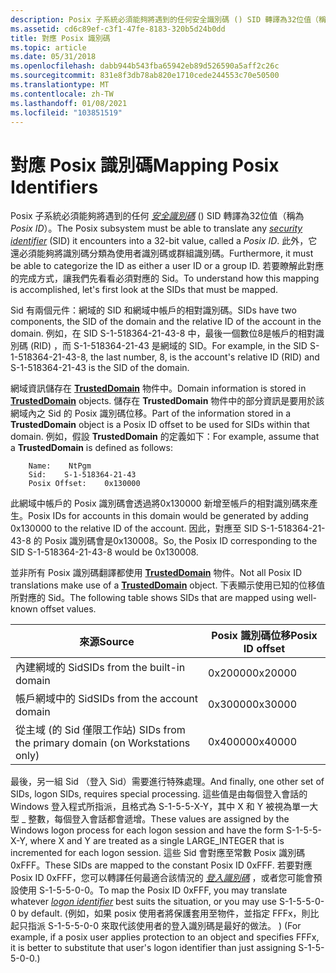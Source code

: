 ```yaml
---
description: Posix 子系統必須能夠將遇到的任何安全識別碼 () SID 轉譯為32位值（稱為 Posix ID）。
ms.assetid: cd6c89ef-c3f1-47fe-8183-320b5d24b0dd
title: 對應 Posix 識別碼
ms.topic: article
ms.date: 05/31/2018
ms.openlocfilehash: dabb944b543fba65942eb89d526590a5aff2c26c
ms.sourcegitcommit: 831e8f3db78ab820e1710cede244553c70e50500
ms.translationtype: MT
ms.contentlocale: zh-TW
ms.lasthandoff: 01/08/2021
ms.locfileid: "103851519"
---
```

# <a name="mapping-posix-identifiers"></a><span data-ttu-id="7643f-103">對應 Posix 識別碼</span><span class="sxs-lookup"><span data-stu-id="7643f-103">Mapping Posix Identifiers</span></span>

<span data-ttu-id="7643f-104">Posix 子系統必須能夠將遇到的任何 [*安全識別碼*](/windows/desktop/SecGloss/s-gly) () SID 轉譯為32位值（稱為 *Posix ID*）。</span><span class="sxs-lookup"><span data-stu-id="7643f-104">The Posix subsystem must be able to translate any [*security identifier*](/windows/desktop/SecGloss/s-gly) (SID) it encounters into a 32-bit value, called a *Posix ID*.</span></span> <span data-ttu-id="7643f-105">此外，它還必須能夠將識別碼分類為使用者識別碼或群組識別碼。</span><span class="sxs-lookup"><span data-stu-id="7643f-105">Furthermore, it must be able to categorize the ID as either a user ID or a group ID.</span></span> <span data-ttu-id="7643f-106">若要瞭解此對應的完成方式，讓我們先看看必須對應的 Sid。</span><span class="sxs-lookup"><span data-stu-id="7643f-106">To understand how this mapping is accomplished, let's first look at the SIDs that must be mapped.</span></span>

<span data-ttu-id="7643f-107">Sid 有兩個元件：網域的 SID 和網域中帳戶的相對識別碼。</span><span class="sxs-lookup"><span data-stu-id="7643f-107">SIDs have two components, the SID of the domain and the relative ID of the account in the domain.</span></span> <span data-ttu-id="7643f-108">例如，在 SID S-1-518364-21-43-8 中，最後一個數位8是帳戶的相對識別碼 (RID) ，而 S-1-518364-21-43 是網域的 SID。</span><span class="sxs-lookup"><span data-stu-id="7643f-108">For example, in the SID S-1-518364-21-43-8, the last number, 8, is the account's relative ID (RID) and S-1-518364-21-43 is the SID of the domain.</span></span>

<span data-ttu-id="7643f-109">網域資訊儲存在 [**TrustedDomain**](trusteddomain-object.md) 物件中。</span><span class="sxs-lookup"><span data-stu-id="7643f-109">Domain information is stored in [**TrustedDomain**](trusteddomain-object.md) objects.</span></span> <span data-ttu-id="7643f-110">儲存在 **TrustedDomain** 物件中的部分資訊是要用於該網域內之 Sid 的 Posix 識別碼位移。</span><span class="sxs-lookup"><span data-stu-id="7643f-110">Part of the information stored in a **TrustedDomain** object is a Posix ID offset to be used for SIDs within that domain.</span></span> <span data-ttu-id="7643f-111">例如，假設 **TrustedDomain** 的定義如下：</span><span class="sxs-lookup"><span data-stu-id="7643f-111">For example, assume that a **TrustedDomain** is defined as follows:</span></span>

``` syntax
    Name:    NtPgm
    Sid:    S-1-518364-21-43
    Posix Offset:    0x130000
```

<span data-ttu-id="7643f-112">此網域中帳戶的 Posix 識別碼會透過將0x130000 新增至帳戶的相對識別碼來產生。</span><span class="sxs-lookup"><span data-stu-id="7643f-112">Posix IDs for accounts in this domain would be generated by adding 0x130000 to the relative ID of the account.</span></span> <span data-ttu-id="7643f-113">因此，對應至 SID S-1-518364-21-43-8 的 Posix 識別碼會是0x130008。</span><span class="sxs-lookup"><span data-stu-id="7643f-113">So, the Posix ID corresponding to the SID S-1-518364-21-43-8 would be 0x130008.</span></span>

<span data-ttu-id="7643f-114">並非所有 Posix 識別碼翻譯都使用 [**TrustedDomain**](trusteddomain-object.md) 物件。</span><span class="sxs-lookup"><span data-stu-id="7643f-114">Not all Posix ID translations make use of a [**TrustedDomain**](trusteddomain-object.md) object.</span></span> <span data-ttu-id="7643f-115">下表顯示使用已知的位移值所對應的 Sid。</span><span class="sxs-lookup"><span data-stu-id="7643f-115">The following table shows SIDs that are mapped using well-known offset values.</span></span>



| <span data-ttu-id="7643f-116">來源</span><span class="sxs-lookup"><span data-stu-id="7643f-116">Source</span></span>                                              | <span data-ttu-id="7643f-117">Posix 識別碼位移</span><span class="sxs-lookup"><span data-stu-id="7643f-117">Posix ID offset</span></span> |
|-----------------------------------------------------|-----------------|
| <span data-ttu-id="7643f-118">內建網域的 Sid</span><span class="sxs-lookup"><span data-stu-id="7643f-118">SIDs from the built-in domain</span></span>                       | <span data-ttu-id="7643f-119">0x20000</span><span class="sxs-lookup"><span data-stu-id="7643f-119">0x20000</span></span>         |
| <span data-ttu-id="7643f-120">帳戶網域中的 Sid</span><span class="sxs-lookup"><span data-stu-id="7643f-120">SIDs from the account domain</span></span>                        | <span data-ttu-id="7643f-121">0x30000</span><span class="sxs-lookup"><span data-stu-id="7643f-121">0x30000</span></span>         |
| <span data-ttu-id="7643f-122">從主域 (的 Sid 僅限工作站) </span><span class="sxs-lookup"><span data-stu-id="7643f-122">SIDs from the primary domain (on Workstations only)</span></span> | <span data-ttu-id="7643f-123">0x40000</span><span class="sxs-lookup"><span data-stu-id="7643f-123">0x40000</span></span>         |



 

<span data-ttu-id="7643f-124">最後，另一組 Sid （登入 Sid）需要進行特殊處理。</span><span class="sxs-lookup"><span data-stu-id="7643f-124">And finally, one other set of SIDs, logon SIDs, requires special processing.</span></span> <span data-ttu-id="7643f-125">這些值是由每個登入會話的 Windows 登入程式所指派，且格式為 S-1-5-5-X-Y，其中 X 和 Y 被視為單一大型 \_ 整數，每個登入會話都會遞增。</span><span class="sxs-lookup"><span data-stu-id="7643f-125">These values are assigned by the Windows logon process for each logon session and have the form S-1-5-5-X-Y, where X and Y are treated as a single LARGE\_INTEGER that is incremented for each logon session.</span></span> <span data-ttu-id="7643f-126">這些 Sid 會對應至常數 Posix 識別碼0xFFF。</span><span class="sxs-lookup"><span data-stu-id="7643f-126">These SIDs are mapped to the constant Posix ID 0xFFF.</span></span> <span data-ttu-id="7643f-127">若要對應 Posix ID 0xFFF，您可以轉譯任何最適合該情況的 [*登入識別碼*](/windows/desktop/SecGloss/l-gly) ，或者您可能會預設使用 S-1-5-5-0-0。</span><span class="sxs-lookup"><span data-stu-id="7643f-127">To map the Posix ID 0xFFF, you may translate whatever [*logon identifier*](/windows/desktop/SecGloss/l-gly) best suits the situation, or you may use S-1-5-5-0-0 by default.</span></span> <span data-ttu-id="7643f-128"> (例如，如果 posix 使用者將保護套用至物件，並指定 FFFx，則比起只指派 S-1-5-5-0-0 來取代該使用者的登入識別碼是最好的做法。 ) </span><span class="sxs-lookup"><span data-stu-id="7643f-128">(For example, if a posix user applies protection to an object and specifies FFFx, it is better to substitute that user's logon identifier than just assigning S-1-5-5-0-0.)</span></span>

 

 
